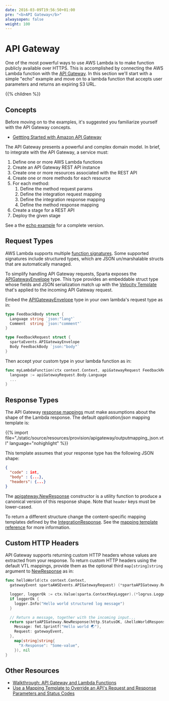 ```yaml
---
date: 2016-03-09T19:56:50+01:00
pre: "<b>API Gateway</b>"
alwaysopen: false
weight: 100
---
```


# API Gateway

One of the most powerful ways to use AWS Lambda is to make function publicly available over HTTPS.  This is accomplished by connecting the AWS Lambda function with the [API Gateway](https://aws.amazon.com/api-gateway/).  In this section we'll start with a simple "echo" example and move on to a lambda function that accepts user parameters and returns an expiring S3 URL.

{{% children %}}

## Concepts

Before moving on to the examples, it's suggested you familiarize yourself with the API Gateway concepts.

* [Gettting Started with Amazon API Gateway](http://docs.aws.amazon.com/apigateway/latest/developerguide/getting-started-intro.html)

The API Gateway presents a powerful and complex domain model.  In brief, to integrate with the API Gateway, a service must:

  1. Define one or more AWS Lambda functions
  1. Create an API Gateway REST API instance
  1. Create one or more resources associated with the REST API
  1. Create one or more methods for each resource
  1. For each method:
      1. Define the method request params
      1. Define the integration request mapping
      1. Define the integration response mapping
      1. Define the method response mapping
  1. Create a stage for a REST API
  1. Deploy the given stage

See a the [echo example](/reference/apigateway/echo_event) for a complete version.

## Request Types

AWS Lambda supports multiple [function signatures](https://docs.aws.amazon.com/lambda/latest/dg/go-programming-model-handler-types.html). Some supported signatures include structured types, which are JSON un/marshalable structs that are automatically managed.

To simplify handling API Gateway requests, Sparta exposes the [APIGatewayEnvelope](https://godoc.org/github.com/mweagle/Sparta/aws/events#APIGatewayEnvelope) type. This type provides an embeddable struct type whose fields and JSON serialization match up with the [Velocity Template](https://github.com/mweagle/Sparta/blob/master/resources/provision/apigateway/inputmapping_json.vtl) that's applied to the incoming API Gateway request.

Embed the [APIGatewayEnvelope](https://godoc.org/github.com/mweagle/Sparta/aws/events#APIGatewayEnvelope) type in your own lambda's request type as in:

```go
type FeedbackBody struct {
  Language string `json:"lang"`
  Comment  string `json:"comment"`
}

type FeedbackRequest struct {
  spartaEvents.APIGatewayEnvelope
  Body FeedbackBody `json:"body"`
}
```

Then accept your custom type in your lambda function as in:

```go
func myLambdaFunction(ctx context.Context, apiGatewayRequest FeedbackRequest) (map[string]string, error) {
  language := apiGatewayRequest.Body.Language
  ...
}
```

## Response Types

The API Gateway [response mappings](https://docs.aws.amazon.com/apigateway/latest/developerguide/mappings.html) must make
assumptions about the shape of the Lambda response. The default _application/json_ mapping template is:

{{% import file="./static/source/resources/provision/apigateway/outputmapping_json.vtl" language="nohighlight" %}}

This template assumes that your response type has the following JSON shape:

```json
{
  "code" : int,
  "body" : {...},
  "headers": {...}
}
```

The [apigateway.NewResponse](https://godoc.org/github.com/mweagle/Sparta/aws/apigateway#NewResponse) constructor
is a utility function to produce a canonical version of this response shape. Note that `header` keys must be lower-cased.

To return a different structure change the content-specific mapping templates defined by the
[IntegrationResponse](https://godoc.org/github.com/mweagle/Sparta#IntegrationResponse). See the
[mapping template reference](https://docs.aws.amazon.com/apigateway/latest/developerguide/api-gateway-mapping-template-reference.html) for more information.

## Custom HTTP Headers

API Gateway supports returning custom HTTP headers whose values are extracted from your response. To return custom HTTP
headers using the default VTL mappings, provide them as the optional third `map[string]string` argument to
[NewResponse](https://godoc.org/github.com/mweagle/Sparta/aws/apigateway#NewResponse) as in:

```go
func helloWorld(ctx context.Context,
  gatewayEvent spartaAWSEvents.APIGatewayRequest) (*spartaAPIGateway.Response, error) {

  logger, loggerOk := ctx.Value(sparta.ContextKeyLogger).(*logrus.Logger)
  if loggerOk {
    logger.Info("Hello world structured log message")
  }

  // Return a message, together with the incoming input...
  return spartaAPIGateway.NewResponse(http.StatusOK, &helloWorldResponse{
    Message: fmt.Sprintf("Hello world 🌏"),
    Request: gatewayEvent,
  },
    map[string]string{
      "X-Response": "Some-value",
    }), nil
}
```

## Other Resources

* [Walkthrough: API Gateway and Lambda Functions](http://docs.aws.amazon.com/apigateway/latest/developerguide/getting-started.html)
* [Use a Mapping Template to Override an API's Request and Response Parameters and Status Codes](https://docs.aws.amazon.com/apigateway/latest/developerguide/apigateway-override-request-response-parameters.html)

